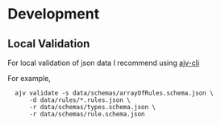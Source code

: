 # Development

## Local Validation
For local validation of json data I recommend using [ajv-cli](https://www.npmjs.com/package/ajv-cli)

For example,
```shell
  ajv validate -s data/schemas/arrayOfRules.schema.json \
      -d data/rules/*.rules.json \
      -r data/schemas/types.schema.json \
      -r data/schemas/rule.schema.json 
```
